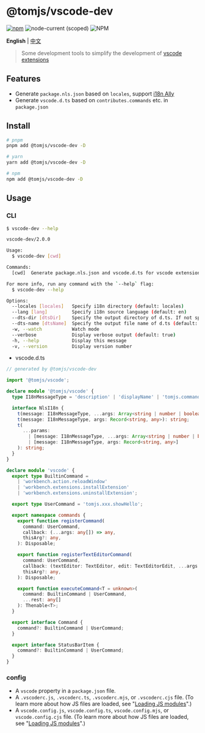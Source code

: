 # @tomjs/vscode-dev

[![npm](https://img.shields.io/npm/v/@tomjs/vscode-dev)](https://www.npmjs.com/package/@tomjs/vscode-dev) ![node-current (scoped)](https://img.shields.io/node/v/@tomjs/vscode-dev) ![NPM](https://img.shields.io/npm/l/@tomjs/vscode-dev)

**English** | [中文](./README.zh_CN.md)

> Some development tools to simplify the development of [vscode extensions](https://marketplace.visualstudio.com/VSCode)

## Features

- Generate `package.nls.json` based on `locales`, support [i18n Ally](https://marketplace.visualstudio.com/items?itemName=Lokalise.i18n-ally)
- Generate `vscode.d.ts` based on `contributes.commands` etc. in `package.json`

## Install

```bash
# pnpm
pnpm add @tomjs/vscode-dev -D

# yarn
yarn add @tomjs/vscode-dev -D

# npm
npm add @tomjs/vscode-dev -D
```

## Usage

### CLI

```bash
$ vscode-dev --help

vscode-dev/2.0.0

Usage:
  $ vscode-dev [cwd]

Commands:
  [cwd]  Generate package.nls.json and vscode.d.ts for vscode extension development

For more info, run any command with the `--help` flag:
  $ vscode-dev --help

Options:
  --locales [locales]   Specify i18n directory (default: locales)
  --lang [lang]         Specify i18n source language (default: en)
  --dts-dir [dtsDir]    Specify the output directory of d.ts. If not specified, generated in the order "types", "extension", "src", "."
  --dts-name [dtsName]  Specify the output file name of d.ts (default: vscode.d.ts)
  -w, --watch           Watch mode
  --verbose             Display verbose output (default: true)
  -h, --help            Display this message
  -v, --version         Display version number
```

- vscode.d.ts

```ts
// generated by @tomjs/vscode-dev

import '@tomjs/vscode';

declare module '@tomjs/vscode' {
  type I18nMessageType = 'description' | 'displayName' | 'tomjs.commands.hello';

  interface NlsI18n {
    t(message: I18nMessageType, ...args: Array<string | number | boolean>): string;
    t(message: I18nMessageType, args: Record<string, any>): string;
    t(
      ...params:
        | [message: I18nMessageType, ...args: Array<string | number | boolean>]
        | [message: I18nMessageType, args: Record<string, any>]
    ): string;
  }
}

declare module 'vscode' {
  export type BuiltinCommand =
    | 'workbench.action.reloadWindow'
    | 'workbench.extensions.installExtension'
    | 'workbench.extensions.uninstallExtension';

  export type UserCommand = 'tomjs.xxx.showHello';

  export namespace commands {
    export function registerCommand(
      command: UserCommand,
      callback: (...args: any[]) => any,
      thisArg?: any,
    ): Disposable;

    export function registerTextEditorCommand(
      command: UserCommand,
      callback: (textEditor: TextEditor, edit: TextEditorEdit, ...args: any[]) => void,
      thisArg?: any,
    ): Disposable;

    export function executeCommand<T = unknown>(
      command: BuiltinCommand | UserCommand,
      ...rest: any[]
    ): Thenable<T>;
  }

  export interface Command {
    command?: BuiltinCommand | UserCommand;
  }

  export interface StatusBarItem {
    command?: BuiltinCommand | UserCommand;
  }
}
```

### config

- A `vscode` property in a `package.json` file.
- A `.vscoderc.js`, `.vscoderc.ts`, `.vscoderc.mjs`, or `.vscoderc.cjs` file. (To learn more about how JS files are loaded, see "[Loading JS modules](https://www.npmjs.com/package/cosmiconfig#h-loading-js-modules)".)
- A `vscode.config.js`, `vscode.config.ts`, `vscode.config.mjs`, or `vscode.config.cjs` file. (To learn more about how JS files are loaded, see "[Loading JS modules](https://www.npmjs.com/package/cosmiconfig#h-loading-js-modules)".)
